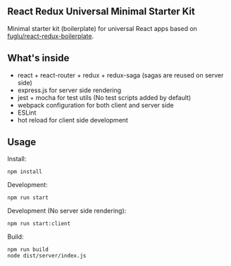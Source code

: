 React Redux Universal Minimal Starter Kit
------------
Minimal starter kit (boilerplate) for universal React apps based on [fuglu/react-redux-boilerplate](https://github.com/fuglu/react-redux-boilerplatee).

What's inside
-------------
* react + react-router + redux + redux-saga (sagas are reused on server side)
* express.js for server side rendering
* jest + mocha for test utils (No test scripts added by default)
* webpack configuration for both client and server side
* ESLint
* hot reload for client side development

Usage
-----
Install:
```
npm install
```
Development:
```
npm run start
```
Development (No server side rendering):
```
npm run start:client
```
Build:
```
npm run build
node dist/server/index.js
```
